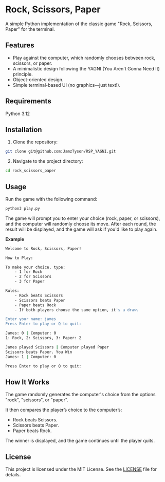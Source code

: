 # Rock, Scissors, Paper

A simple Python implementation of the classic game "Rock, Scissors, Paper" for the terminal.

## Features

- Play against the computer, which randomly chooses between rock,
scissors, or paper.
- A minimalistic design following the YAGNI (You Aren't Gonna Need It)
principle.
- Object-oriented design.
- Simple terminal-based UI (no graphics—just text!).

## Requirements

Python 3.12

## Installation

1. Clone the repository:

```bash
git clone git@github.com:JamzTyson/RSP_YAGNI.git
```

2. Navigate to the project directory:

```bash
cd rock_scissors_paper
```

## Usage

Run the game with the following command:

```bash
python3 play.py
```

The game will prompt you to enter your choice (rock, paper, or scissors),
and the computer will randomly choose its move. After each round, the result
will be displayed, and the game will ask if you'd like to play again.

**Example**

```bash
Welcome to Rock, Scissors, Paper!

How to Play:

To make your choice, type:
    - 1 for Rock
    - 2 for Scissors
    - 3 for Paper

Rules:
    - Rock beats Scissors
    - Scissors beats Paper
    - Paper beats Rock
    - If both players choose the same option, it's a draw.

Enter your name: james
Press Enter to play or Q to quit:
```

```bash
James: 0 | Computer: 0
1: Rock, 2: Scissors, 3: Paper: 2
```

```bash
James played Scissors | Computer played Paper
Scissors beats Paper. You Win
James: 1 | Computer: 0

Press Enter to play or Q to quit: 
```

## How It Works

The game randomly generates the computer's choice from the options
"rock", "scissors", or "paper".

It then compares the player’s choice to the computer’s:

- Rock beats Scissors.
- Scissors beats Paper.
- Paper beats Rock.

The winner is displayed, and the game continues until the player quits.

## License

This project is licensed under the MIT License.
See the [LICENSE](LICENSE) file for details.
